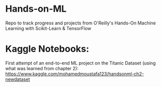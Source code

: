 # Hands-on-ML
Repo to track progress and projects from O'Reilly's Hands-On Machine Learning with Scikit-Learn &amp; TensorFlow

# Kaggle Notebooks:

First attempt of an end-to-end ML project on the Titanic Dataset (using what was learned from chapter 2): https://www.kaggle.com/mohamedmoustafa123/handsonml-ch2-newdataset
